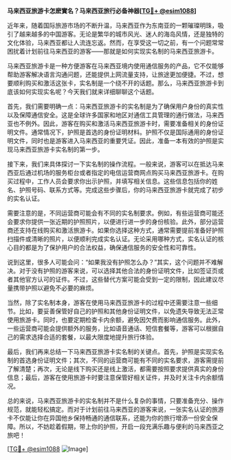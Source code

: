 **马来西亚旅游卡怎麽實名？马来西亚旅行必备神器[[TG💪+ @esim1088](https://t.me/s/esim1088)]**

近年来，随着国际旅游市场的不断升温，马来西亚作为东南亚的一颗璀璨明珠，吸引了越来越多的中国游客。无论是繁华的城市风光、迷人的海岛风情，还是独特的文化体验，马来西亚都让人流连忘返。然而，在享受这一切之前，有一个问题常常困扰着计划前往马来西亚的游客——那就是如何实现实名制的马来西亚旅游卡。

马来西亚旅游卡是一种方便游客在马来西亚境内使用通信服务的产品，它不仅能够帮助游客解决语言沟通问题，还能提供上网流量支持，让旅途更加便捷。不过，想要顺利购买和激活这张卡，实名制是一个绕不开的话题。那么，马来西亚旅游卡到底该如何实现实名呢？今天我们就来详细聊聊这个话题。

首先，我们需要明确一点：马来西亚旅游卡的实名制是为了确保用户身份的真实性以及保障通信安全。这是全球许多国家和地区对通信工具管理的通行做法，马来西亚也不例外。因此，游客在购买和激活马来西亚旅游卡时，需要准备相关的身份证明文件。通常情况下，护照是首选的身份证明材料。护照不仅是国际通用的身份证明文件，同时也是游客进入马来西亚的重要凭证。因此，准备一本有效的护照是实现马来西亚旅游卡实名制的第一步。

接下来，我们来具体探讨一下实名制的操作流程。一般来说，游客可以在抵达马来西亚后通过机场的服务柜台或者指定的电信运营商网点购买马来西亚旅游卡。在购买过程中，工作人员会要求你出示护照，并填写相关信息。这些信息包括你的姓名、护照号码、联系方式等。完成这些步骤后，你的马来西亚旅游卡就完成了初步的实名认证。

需要注意的是，不同运营商可能会有不同的实名制要求。例如，有些运营商可能还会要求你提供一张近期的护照照片，以便进行进一步的身份核验。此外，部分运营商还支持在线购买和激活旅游卡。如果你选择这种方式，通常需要提前准备好护照扫描件或清晰的照片，以便顺利完成实名认证。无论采用哪种方式，实名认证的核心目的都是为了保护用户的合法权益，确保通信服务的安全性和可靠性。

说到这里，很多人可能会问：“如果我没有护照怎么办？”其实，这个问题并不难解决。对于没有护照的游客来说，可以选择其他合法的身份证明文件，比如签证页或者其他官方认可的证件。不过，这些替代方案可能会受到一定的限制，因此建议尽量携带护照以避免不必要的麻烦。

当然，除了实名制本身，游客在使用马来西亚旅游卡的过程中还需要注意一些细节。比如，要妥善保管好自己的护照和其他身份证明文件，以免遗失导致无法正常使用旅游卡。同时，也要定期检查卡内余额，避免因欠费而影响通信服务。此外，一些运营商可能会提供额外的服务，比如语音通话、短信套餐等，游客可以根据自己的需求选择合适的套餐，以最大限度地提升旅行体验。

最后，我们再来总结一下马来西亚旅游卡实名制的关键点。首先，护照是实现实名制的首选身份证明文件；其次，不同的运营商可能有不同的实名要求，游客需提前了解清楚；再次，无论是线下购买还是线上激活，都需要按照要求提供真实的身份信息；最后，游客在使用旅游卡时要注意保管好相关证件，并及时关注卡内余额情况。

总的来说，马来西亚旅游卡的实名制并不是什么复杂的事情，只要准备充分、操作规范，就能轻松搞定。而对于计划前往马来西亚的游客来说，一张实名认证的旅游卡不仅能让你在异国他乡保持畅通的通信联系，还能为你的旅行增添一份安全保障。所以，不妨趁着假期，带上你的护照，开启一段充满乐趣与便利的马来西亚之旅吧！

[[TG💪+ @esim1088](https://t.me/s/esim1088) ![Image](https://i.postimg.cc/4NQfJmqS/Snipaste-2025-05-13-00-14-12.png)]